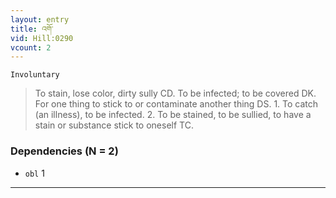 ```yaml
---
layout: entry
title: འགོ་
vid: Hill:0290
vcount: 2
---
```

`Involuntary` 
> To stain, lose color, dirty sully CD\.
 To be infected; to be covered DK\.
 For one thing to stick to or contaminate another thing DS\.
 1\.
 To catch (an illness), to be infected\.
 2\.
 To be stained, to be sullied, to have a stain or substance stick to oneself TC\.

### Dependencies (N = 2)
* `obl` 1

---

